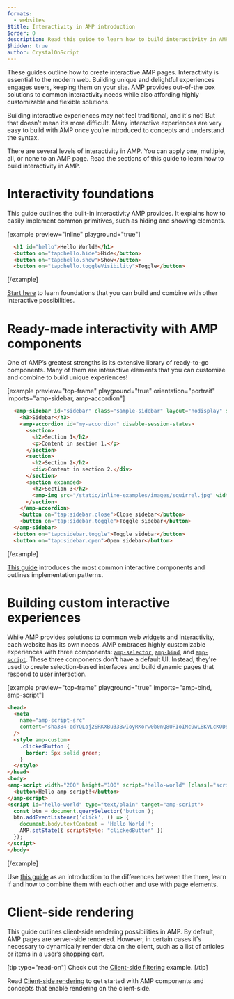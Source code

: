 ```yaml
---
formats:
  - websites
$title: Interactivity in AMP introduction
$order: 0
description: Read this guide to learn how to build interactivity in AMP.
$hidden: true
author: CrystalOnScript
---
```


These guides outline how to create interactive AMP pages. Interactivity is essential to the modern web. Building unique and delightful experiences engages users, keeping them on your site. AMP provides out-of-the box solutions to common interactivity needs while also affording highly customizable and flexible solutions.

Building interactive experiences may not feel traditional, and it's not! But that doesn’t mean it’s more difficult. Many interactive experiences are very easy to build with AMP once you’re introduced to concepts and understand the syntax.

There are several levels of interactivity in AMP. You can apply one, multiple, all, or none to an AMP page. Read the sections of this guide to learn how to build interactivity in AMP.

# Interactivity foundations

This guide outlines the built-in interactivity AMP provides. It explains how to easily implement common primitives, such as hiding and showing elements.

[example preview="inline" playground="true"]
```html
  <h1 id="hello">Hello World!</h1>
  <button on="tap:hello.hide">Hide</button>
  <button on="tap:hello.show">Show</button>
  <button on="tap:hello.toggleVisibility">Toggle</button>
```
[/example]

[Start here](foundations.md) to learn foundations that you can build and combine with other interactive possibilities.

# Ready-made interactivity with AMP components

One of AMP’s greatest strengths is its extensive library of ready-to-go components. Many of them are interactive elements that you can customize and combine to build unique experiences!

[example preview="top-frame" playground="true" orientation="portrait" imports="amp-sidebar, amp-accordion"]
```html
  <amp-sidebar id="sidebar" class="sample-sidebar" layout="nodisplay" side="right">
    <h3>Sidebar</h3>
    <amp-accordion id="my-accordion" disable-session-states>
      <section>
        <h2>Section 1</h2>
        <p>Content in section 1.</p>
      </section>
      <section>
        <h2>Section 2</h2>
        <div>Content in section 2.</div>
      </section>
      <section expanded>
        <h2>Section 3</h2>
        <amp-img src="/static/inline-examples/images/squirrel.jpg" width="320" height="256" alt="Photo of a squirrel"></amp-img>
      </section>
    </amp-accordion>
    <button on="tap:sidebar.close">Close sidebar</button>
    <button on="tap:sidebar.toggle">Toggle sidebar</button>
  </amp-sidebar>
  <button on="tap:sidebar.toggle">Toggle sidebar</button>
  <button on="tap:sidebar.open">Open sidebar</button>
```
[/example]

[This guide](ready_made.md) introduces the most common interactive components and outlines implementation patterns.

# Building custom interactive experiences

While AMP provides solutions to common web widgets and interactivity, each website has its own needs. AMP embraces highly customizable experiences with three components: [`amp-selector`](../../../components/reference/amp-selector.md), [`amp-bind`](../../../components/reference/amp-bind.md), and [`amp-script`](../../../components/reference/amp-bind.md). These three components don't have a default UI. Instead, they're used to create selection-based interfaces and build dynamic pages that respond to user interaction.

[example preview="top-frame" playground="true" imports="amp-bind, amp-script"]
```html
<head>
  <meta
    name="amp-script-src"
    content="sha384-qdYQLoj2SRKXBu33BwIoyRKorw0b0nQ8UPIoIMc9wL8KVLcKODSAK52yNGQNS_vN"
  />
  <style amp-custom>
    .clickedButton {
      border: 5px solid green;
    }
  </style>
</head>
<body>
<amp-script width="200" height="100" script="hello-world" [class]="scriptStyle">
  <button>Hello amp-script!</button>
</amp-script>
<script id="hello-world" type="text/plain" target="amp-script">
  const btn = document.querySelector('button');
  btn.addEventListener('click', () => {
    document.body.textContent = 'Hello World!';
    AMP.setState({ scriptStyle: "clickedButton" })
  });
</script>
</body>
```
[/example]

Use [this guide](custom_experiences.md) as an introduction to the differences between the three, learn if and how to combine them with each other and use with page elements.

# Client-side rendering

This guide outlines client-side rendering possibilities in AMP. By default, AMP pages are server-side rendered. However, in certain cases it's necessary to dynamically render data on the client, such as a list of articles or items in a user’s shopping cart.

[tip type="read-on"]
Check out the [Client-side filtering](../../../examples/documentation/client-side_filtering.html) example.
[/tip]

Read [Client-side rendering](client_rendering.md) to get started with AMP components and concepts that enable rendering on the client-side.